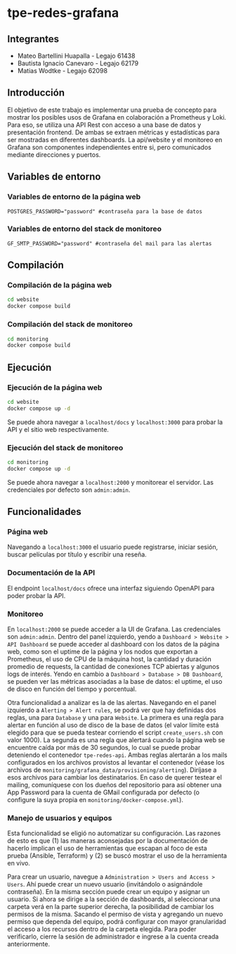 # tpe-redes-grafana
## Integrantes
- Mateo Bartellini Huapalla - Legajo 61438
- Bautista Ignacio Canevaro - Legajo 62179
- Matias Wodtke - Legajo 62098


## Introducción
El objetivo de este trabajo es implementar una prueba de concepto para mostrar los posibles usos de Grafana en colaboración a Prometheus y Loki. Para eso, se utiliza una API Rest con acceso a una base de datos y presentación frontend. De ambas se extraen métricas y estadísticas para ser mostradas en diferentes dashboards. La api/website y el monitoreo en Grafana son componentes independientes entre si, pero comunicados mediante direcciones y puertos.


## Variables de entorno
### Variables de entorno de la página web
```
POSTGRES_PASSWORD="password" #contraseña para la base de datos
```

### Variables de entorno del stack de monitoreo
```
GF_SMTP_PASSWORD="password" #contraseña del mail para las alertas
```


## Compilación
### Compilación de la página web
```sh
cd website
docker compose build
```

### Compilación del stack de monitoreo
```sh
cd monitoring
docker compose build
```


## Ejecución
### Ejecución de la página web
```sh
cd website
docker compose up -d
```

Se puede ahora navegar a `localhost/docs` y `localhost:3000` para probar la API y el sitio web respectivamente.

### Ejecución del stack de monitoreo
```sh
cd monitoring
docker compose up -d
```
Se puede ahora navegar a `localhost:2000` y monitorear el servidor. Las credenciales por defecto son `admin:admin`.

## Funcionalidades
### Página web
Navegando a `localhost:3000` el usuario puede registrarse, iniciar sesión, buscar películas por título y escribir una reseña.

### Documentación de la API
El endpoint `localhost/docs` ofrece una interfaz siguiendo OpenAPI para poder probar la API.

### Monitoreo
En `localhost:2000` se puede acceder a la UI de Grafana. Las credenciales son `admin:admin`. Dentro del panel izquierdo, yendo a `Dashboard > Website > API Dashboard` se puede acceder al dashboard con los datos de la página web, como son el uptime de la página y los nodos que exportan a Prometheus, el uso de CPU de la máquina host, la cantidad y duración promedio de requests, la cantidad de conexiones TCP abiertas y algunos logs de interés. Yendo en cambio a `Dashboard > Database > DB Dashboard`, se pueden ver las métricas asociadas a la base de datos: el uptime, el uso de disco en función del tiempo y porcentual.

Otra funcionalidad a analizar es la de las alertas. Navegando en el panel izquierdo a `Alerting > Alert rules`, se podrá ver que hay definidas dos reglas, una para `Database` y una para `Website`. La primera es una regla para alertar en función al uso de disco de la base de datos (el valor límite está elegido para que se pueda testear corriendo el script `create_users.sh` con valor 1000). La segunda es una regla que alertará cuando la página web se encuentre caída por más de 30 segundos, lo cual se puede probar deteniendo el contenedor `tpe-redes-api`. Ambas reglas alertarán a los mails configurados en los archivos provistos al levantar el contenedor (véase los archivos de `monitoring/grafana_data/provisioning/alerting`). Diríjase a esos archivos para cambiar los destinatarios. En caso de querer testear el mailing, comuníquese con los dueños del repositorio para así obtener una App Password para la cuenta de GMail configurada por defecto (o configure la suya propia en `monitoring/docker-compose.yml`).

### Manejo de usuarios y equipos
Esta funcionalidad se eligió no automatizar su configuración. Las razones de esto es que (1) las maneras aconsejadas por la documentación de hacerlo implican el uso de herramientas que escapan al foco de esta prueba (Ansible, Terraform) y (2) se buscó mostrar el uso de la herramienta en vivo.

Para crear un usuario, navegue a `Administration > Users and Access > Users`. Ahí puede crear un nuevo usuario (invitándolo o asignándole contraseña). En la misma sección puede crear un equipo y asignar un usuario. Si ahora se dirige a la sección de dashboards, al seleccionar una carpeta verá en la parte superior derecha, la posibilidad de cambiar los permisos de la misma. Sacando el permiso de vista y agregando un nuevo permiso que dependa del equipo, podrá configurar con mayor granularidad el acceso a los recursos dentro de la carpeta elegida. Para poder verificarlo, cierre la sesión de administrador e ingrese a la cuenta creada anteriormente.